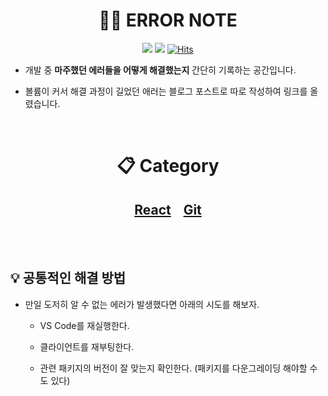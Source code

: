 <div align="center">

# 🚨📒 ERROR NOTE

<img src="https://img.shields.io/badge/since-2022.11-lightgrey"></a>
<img src="https://img.shields.io/badge/author-SangYoonLee-lightgrey"></a>
[![Hits](https://hits.seeyoufarm.com/api/count/incr/badge.svg?url=https%3A%2F%2Fgithub.com%2FSangYoonLee1231%2FERROR_NOTE&count_bg=%2379C83D&title_bg=%23555555&icon=&icon_color=%23E7E7E7&title=hits&edge_flat=false)](https://hits.seeyoufarm.com)

</div>

- 개발 중 <strong>마주했던 에러들을 어떻게 해결했는지</strong> 간단히 기록하는 공간입니다.

- 볼륨이 커서 해결 과정이 길었던 애러는 블로그 포스트로 따로 작성하여 링크를 올렸습니다.

<br/>

<div align="center">

# 📋 Category

## <a href="https://github.com/SangYoonLee1231/ERROR_NOTE/blob/main/ERROR/react_error.md">React</a> &nbsp;&nbsp; <a href="https://github.com/SangYoonLee1231/ERROR_NOTE/blob/main/ERROR/git_error.md">Git</a>

</div>

<br/><br/>

## 💡 공통적인 해결 방법

- 만일 도저히 알 수 없는 에러가 발생했다면 아래의 시도를 해보자.

  - VS Code를 재실행한다.

  - 클라이언트를 재부팅한다.

  - 관련 패키지의 버전이 잘 맞는지 확인한다. (패키지를 다운그레이딩 해야할 수도 있다)
